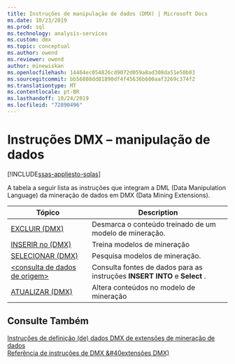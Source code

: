 ```yaml
---
title: Instruções de manipulação de dados (DMX) | Microsoft Docs
ms.date: 10/23/2019
ms.prod: sql
ms.technology: analysis-services
ms.custom: dmx
ms.topic: conceptual
ms.author: owend
ms.reviewer: owend
author: minewiskan
ms.openlocfilehash: 14464ec054826cd9072d059a8ad308da51e50b03
ms.sourcegitcommit: bb56808dd81890df4f45636b600aaf3269c374f2
ms.translationtype: MT
ms.contentlocale: pt-BR
ms.lasthandoff: 10/24/2019
ms.locfileid: "72890496"
---
```

# <a name="dmx-statements---data-manipulation"></a>Instruções DMX – manipulação de dados
[!INCLUDE[ssas-appliesto-sqlas](../includes/ssas-appliesto-sqlas.md)]

  A tabela a seguir lista as instruções que integram a DML (Data Manipulation Language) da mineração de dados em DMX (Data Mining Extensions).  
  
|Tópico|Description|  
|-----------|-----------------|  
|[EXCLUIR &#40;DMX&#41;](../dmx/delete-dmx.md)|Desmarca o conteúdo treinado de um modelo de mineração.|  
|[INSERIR no &#40;DMX&#41;](../dmx/insert-into-dmx.md)|Treina modelos de mineração|  
|[SELECIONAR &#40;DMX&#41;](../dmx/select-dmx.md)|Pesquisa modelos de mineração.|  
|[&#60;consulta de dados de origem&#62;](../dmx/source-data-query.md)|Consulta fontes de dados para as instruções **INSERT INTO** e **Select** .|  
|[ATUALIZAR &#40;DMX&#41;](../dmx/update-dmx.md)|Altera conteúdos no modelo de mineração|  
  
## <a name="see-also"></a>Consulte Também  
 [Instruções de definição &#40;de&#41; dados DMX de extensões de mineração de dados](../dmx/dmx-statements-data-definition.md)   
 [Referência de instruções de DMX &#40extensões DMX&#41;](../dmx/data-mining-extensions-dmx-statements.md)  
  
  
